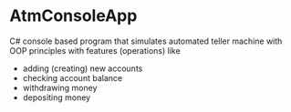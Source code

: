 # AtmConsoleApp


C# console based program that simulates automated teller machine with OOP principles with features (operations) like
- adding (creating) new accounts
- checking account balance
- withdrawing money
- depositing money

 
